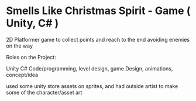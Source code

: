 # Smells Like Christmas Spirit - Game ( Unity, C# )
2D Platformer game to collect points and reach to the end avoiding enemies on the way

Roles on the Project:

Unity C# Code/programming, level design, game Design, animations, concept/idea

used some unity store assets on sprites, and had outside artist to make some of the character/asset art
